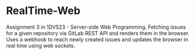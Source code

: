 # RealTime-Web
Assignment 3 in 1DV523 - Server-side Web Programming. Fetching issues for a given repository via GitLab REST API and renders them in the browser. Uses a webhook to reach newly created issues and updates the browser in real time using web sockets.
